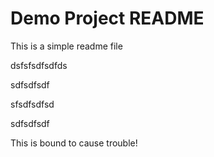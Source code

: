 # Demo Project README

This is a simple readme file


dsfsfsdfsdfds

sdfsdfsdf


sfsdfsdfsd

sdfsdfsdf 

This is bound to cause trouble!